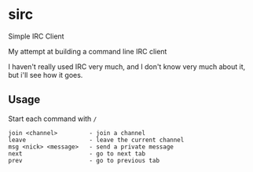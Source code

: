 # sirc
Simple IRC Client

My attempt at building a command line IRC client

I haven't really used IRC very much, and I don't know very much about it, but i'll see how it goes.

## Usage

Start each command with ```/```

```
join <channel>         - join a channel
leave                  - leave the current channel
msg <nick> <message>   - send a private message
next                   - go to next tab
prev                   - go to previous tab
```
